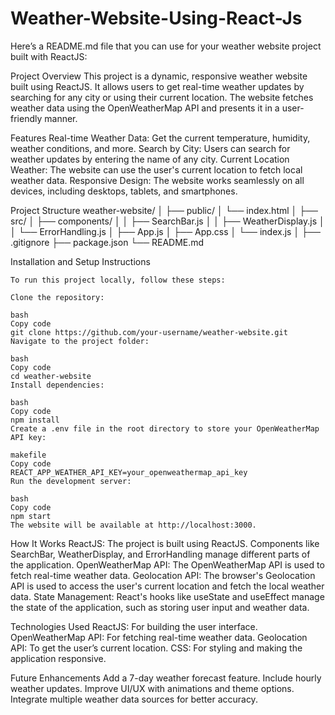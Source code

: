 # Weather-Website-Using-React-Js

Here’s a README.md file that you can use for your weather website project built with ReactJS:

  Project Overview
  This project is a dynamic, responsive weather website built using ReactJS. It allows users to get real-time weather updates by searching for any city or using their current location. The website fetches weather data using the OpenWeatherMap API and presents it in a user-friendly manner.

Features
  Real-time Weather Data: Get the current temperature, humidity, weather conditions, and more.
  Search by City: Users can search for weather updates by entering the name of any city.
  Current Location Weather: The website can use the user's current location to fetch local weather data.
  Responsive Design: The website works seamlessly on all devices, including desktops, tablets, and smartphones.

Project Structure
  weather-website/
  │
  ├── public/
  │   └── index.html
  │
  ├── src/
  │   ├── components/
  │   │   ├── SearchBar.js
  │   │   ├── WeatherDisplay.js
  │   │   └── ErrorHandling.js
  │   ├── App.js
  │   ├── App.css
  │   └── index.js
  │
  ├── .gitignore
  ├── package.json
  └── README.md

Installation and Setup Instructions

    To run this project locally, follow these steps:

    Clone the repository:

    bash
    Copy code
    git clone https://github.com/your-username/weather-website.git
    Navigate to the project folder:

    bash
    Copy code
    cd weather-website
    Install dependencies:

    bash
    Copy code
    npm install
    Create a .env file in the root directory to store your OpenWeatherMap API key:

    makefile
    Copy code
    REACT_APP_WEATHER_API_KEY=your_openweathermap_api_key
    Run the development server:

    bash
    Copy code
    npm start
    The website will be available at http://localhost:3000.

How It Works
  ReactJS: The project is built using ReactJS. Components like SearchBar, WeatherDisplay, and ErrorHandling manage different parts of the application.
  OpenWeatherMap API: The OpenWeatherMap API is used to fetch real-time weather data.
  Geolocation API: The browser's Geolocation API is used to access the user's current location and fetch the local weather data.
  State Management: React's hooks like useState and useEffect manage the state of the application, such as storing user input and weather data.


Technologies Used
  ReactJS: For building the user interface.
  OpenWeatherMap API: For fetching real-time weather data.
  Geolocation API: To get the user’s current location.
  CSS: For styling and making the application responsive.


Future Enhancements
  Add a 7-day weather forecast feature.
  Include hourly weather updates.
  Improve UI/UX with animations and theme options.
  Integrate multiple weather data sources for better accuracy.
